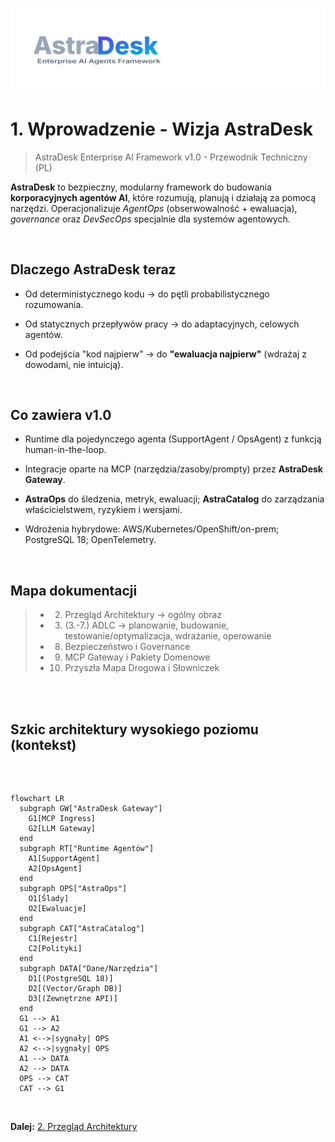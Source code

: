 ![AstraDesk](../assets/astradesk-logo.svg)

# 1. Wprowadzenie - Wizja AstraDesk

> AstraDesk Enterprise AI Framework v1.0 - Przewodnik Techniczny (PL)

**AstraDesk** to bezpieczny, modularny framework do budowania **korporacyjnych agentów AI**, które rozumują, planują i działają za pomocą narzędzi.
Operacjonalizuje *AgentOps* (obserwowalność + ewaluacja), *governance* oraz *DevSecOps* specjalnie dla systemów agentowych.

<br>

## Dlaczego AstraDesk teraz

- Od deterministycznego kodu → do pętli probabilistycznego rozumowania.

- Od statycznych przepływów pracy → do adaptacyjnych, celowych agentów.

- Od podejścia "kod najpierw" → do **"ewaluacja najpierw"** (wdrażaj z dowodami, nie intuicją).

<br>

## Co zawiera v1.0

- Runtime dla pojedynczego agenta (SupportAgent / OpsAgent) z funkcją human-in-the-loop.

- Integracje oparte na MCP (narzędzia/zasoby/prompty) przez **AstraDesk Gateway**.

- **AstraOps** do śledzenia, metryk, ewaluacji; **AstraCatalog** do zarządzania właścicielstwem, ryzykiem i wersjami.

- Wdrożenia hybrydowe: AWS/Kubernetes/OpenShift/on-prem; PostgreSQL 18; OpenTelemetry.

<br>

## Mapa dokumentacji

> - 2. Przegląd Architektury → ogólny obraz
>
> - 3. (3.-7.) ADLC → planowanie, budowanie, testowanie/optymalizacja, wdrażanie, operowanie
>
> - 8. Bezpieczeństwo i Governance
>
> - 9. MCP Gateway i Pakiety Domenowe
>
> - 10. Przyszła Mapa Drogowa i Słowniczek

<br>

<br>


## Szkic architektury wysokiego poziomu (kontekst)

<br>

```mermaid

flowchart LR
  subgraph GW["AstraDesk Gateway"]
    G1[MCP Ingress]
    G2[LLM Gateway]
  end
  subgraph RT["Runtime Agentów"]
    A1[SupportAgent]
    A2[OpsAgent]
  end
  subgraph OPS["AstraOps"]
    O1[Ślady]
    O2[Ewaluacje]
  end
  subgraph CAT["AstraCatalog"]
    C1[Rejestr]
    C2[Polityki]
  end
  subgraph DATA["Dane/Narzędzia"]
    D1[(PostgreSQL 18)]
    D2[(Vector/Graph DB)]
    D3[(Zewnętrzne API)]
  end
  G1 --> A1
  G1 --> A2
  A1 <-->|sygnały| OPS
  A2 <-->|sygnały| OPS
  A1 --> DATA
  A2 --> DATA
  OPS --> CAT
  CAT --> G1
```

<br>


**Dalej:** [2. Przegląd Architektury](02_architecture_overview.pl.md)